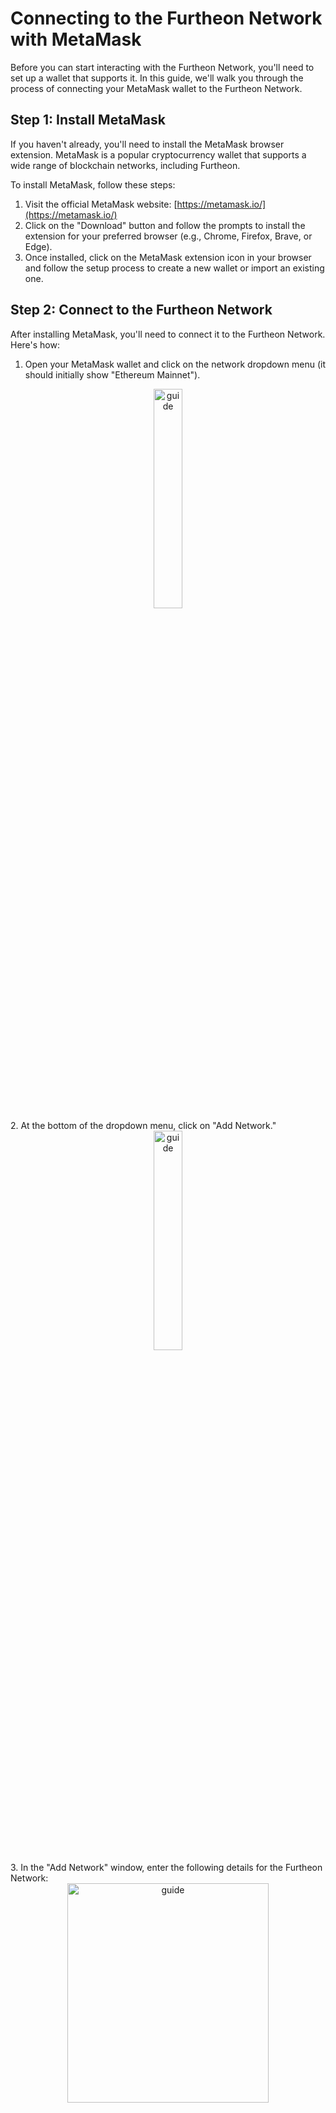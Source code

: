 # Connecting to the Furtheon Network with MetaMask

Before you can start interacting with the Furtheon Network, you'll need to set up a wallet that supports it. In this guide, we'll walk you through the process of connecting your MetaMask wallet to the Furtheon Network.

## Step 1: Install MetaMask

If you haven't already, you'll need to install the MetaMask browser extension. MetaMask is a popular cryptocurrency wallet that supports a wide range of blockchain networks, including Furtheon.

To install MetaMask, follow these steps:

1. Visit the official MetaMask website: [https://metamask.io/](https://metamask.io/)
2. Click on the "Download" button and follow the prompts to install the extension for your preferred browser (e.g., Chrome, Firefox, Brave, or Edge).
3. Once installed, click on the MetaMask extension icon in your browser and follow the setup process to create a new wallet or import an existing one.

## Step 2: Connect to the Furtheon Network

After installing MetaMask, you'll need to connect it to the Furtheon Network. Here's how:

1. Open your MetaMask wallet and click on the network dropdown menu (it should initially show "Ethereum Mainnet").
<div align="center">
  <img src="img/dummy_guide/guide_to_add_network_0.png" alt="guide" width="30%" height="30%" />
</div>
2. At the bottom of the dropdown menu, click on "Add Network."
<div align="center">
  <img src="img/dummy_guide/guide_to_add_network_1.png" alt="guide" width="30%" height="30%" />
</div>
3. In the "Add Network" window, enter the following details for the Furtheon Network:
<div align="center">
  <img src="img/dummy_guide/guide_to_add_network_2.png" alt="guide" width="80%" height="30%" />
</div>
<div align="center">
  <img src="img/dummy_guide/guide_to_add_network_3.png" alt="guide" width="80%" height="30%" />
</div>
   - **Network Name:** Furtheon Network
   - **New RPC URL:** https://rpc.furtheon.org
   - **Chain ID:** 2024
   - **Currency Symbol:** FTH
   - **Block Explorer URL:** http://furthscan.com

4. Double-check that the information is correct, then click "Save" to add the Furtheon Network to your MetaMask wallet.

You should now see the "Furtheon Network" listed in your MetaMask network dropdown menu.
<div align="center">
  <img src="img/dummy_guide/guide_to_add_network_4.png" alt="guide" width="80%" height="30%" />
</div>
## Step 3: Switch to the Furtheon Network

To start interacting with the Furtheon Network, you'll need to switch your MetaMask wallet to the Furtheon Network:

1. Open your MetaMask wallet and click on the network dropdown menu.
2. Select "Furtheon Network" from the list.

Your MetaMask wallet is now connected to the Furtheon Network, and you're ready to start sending and receiving transactions, exploring decentralized applications (DApps), and more!

## Additional Resources

- Furtheon Network Website: [https://furtheon.org/](https://furtheon.org/)
- Furtheon Network Documentation: [https://docs.furtheon.org/](https://docs.furtheon.org/)
- MetaMask Support: [https://metamask.io/support/](https://metamask.io/support/)

If you have any questions or need further assistance, feel free to reach out to the Furtheon community or consult the official documentation.